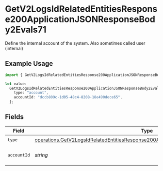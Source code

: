# GetV2LogsIdRelatedEntitiesResponse200ApplicationJSONResponseBody2Evals71

Define the internal account of the system. Also sometimes called user (internal)

## Example Usage

```typescript
import { GetV2LogsIdRelatedEntitiesResponse200ApplicationJSONResponseBody2Evals71 } from "orq-poc-typescript-multi-env-version/models/operations";

let value:
  GetV2LogsIdRelatedEntitiesResponse200ApplicationJSONResponseBody2Evals71 = {
    type: "account",
    accountId: "dccb809c-1d05-48c4-8208-18e490dece65",
  };
```

## Fields

| Field                                                                                                                                                                                            | Type                                                                                                                                                                                             | Required                                                                                                                                                                                         | Description                                                                                                                                                                                      |
| ------------------------------------------------------------------------------------------------------------------------------------------------------------------------------------------------ | ------------------------------------------------------------------------------------------------------------------------------------------------------------------------------------------------ | ------------------------------------------------------------------------------------------------------------------------------------------------------------------------------------------------ | ------------------------------------------------------------------------------------------------------------------------------------------------------------------------------------------------ |
| `type`                                                                                                                                                                                           | [operations.GetV2LogsIdRelatedEntitiesResponse200ApplicationJSONResponseBody2Evals7Type](../../models/operations/getv2logsidrelatedentitiesresponse200applicationjsonresponsebody2evals7type.md) | :heavy_check_mark:                                                                                                                                                                               | N/A                                                                                                                                                                                              |
| `accountId`                                                                                                                                                                                      | *string*                                                                                                                                                                                         | :heavy_check_mark:                                                                                                                                                                               | The id of the resource                                                                                                                                                                           |